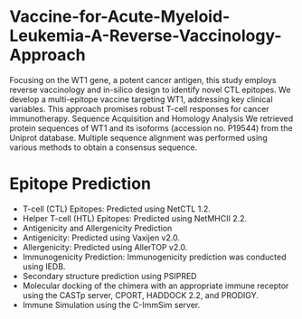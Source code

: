 # Vaccine-for-Acute-Myeloid-Leukemia-A-Reverse-Vaccinology-Approach
Focusing on the WT1 gene, a potent cancer antigen, this study employs reverse vaccinology and in-silico design to identify novel CTL epitopes. We develop a multi-epitope vaccine targeting WT1, addressing key clinical variables. This approach promises robust T-cell responses for cancer immunotherapy.
Sequence Acquisition and Homology Analysis
We retrieved protein sequences of WT1 and its isoforms (accession no. P19544) from the Uniprot database. Multiple sequence alignment was performed using various methods to obtain a consensus sequence.

# Epitope Prediction
- T-cell (CTL) Epitopes: Predicted using NetCTL 1.2.
- Helper T-cell (HTL) Epitopes: Predicted using NetMHCII 2.2.
- Antigenicity and Allergenicity Prediction
- Antigenicity: Predicted using Vaxijen v2.0.
- Allergenicity: Predicted using AllerTOP v2.0.
- Immunogenicity Prediction: Immunogenicity prediction was conducted using IEDB.
- Secondary structure prediction using PSIPRED 
- Molecular docking of the chimera with an appropriate immune receptor using the CASTp server, CPORT, HADDOCK 2.2, and PRODIGY.
- Immune Simulation using the C-ImmSim server. 

